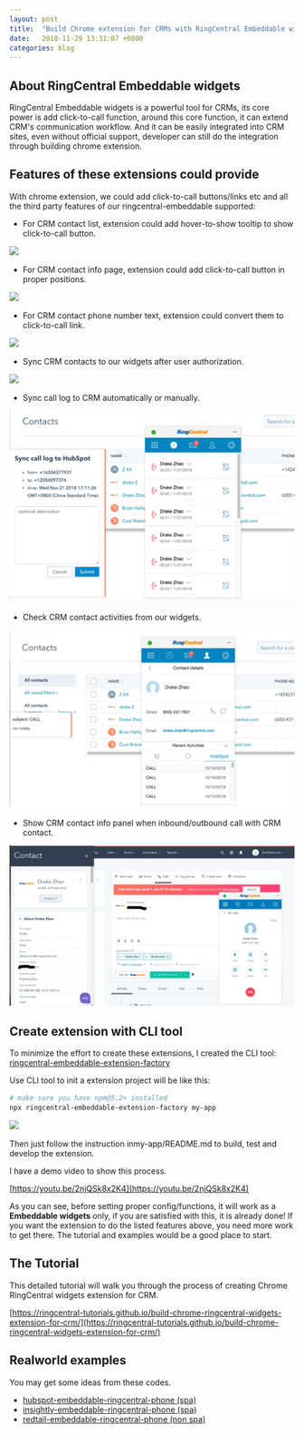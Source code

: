 ```yaml
---
layout: post
title:  "Build Chrome extension for CRMs with RingCentral Embeddable widgets"
date:   2018-11-29 13:31:07 +0800
categories: blog
---
```


## About RingCentral Embeddable widgets

RingCentral Embeddable widgets is a powerful tool for CRMs, its core power is add click-to-call function, around this core function, it can extend CRM's communication workflow. And it can be easily integrated into CRM sites, even without official support, developer can still do the integration through building chrome extension.

## Features of these extensions could provide

With chrome extension, we could add click-to-call buttons/links etc and all the third party features of our ringcentral-embeddable supported:

- For CRM contact list, extension could add hover-to-show tooltip to show click-to-call button.

![ ](https://github.com/zxdong262/ringcentral-embeddable-extension-factory/raw/master/screenshots/fac-2.png)

- For CRM contact info page, extension could add click-to-call button in proper positions.

![ ](https://github.com/zxdong262/ringcentral-embeddable-extension-factory/raw/master/screenshots/fac-3.png)

- For CRM contact phone number text, extension could convert them to click-to-call link.

![ ](https://github.com/zxdong262/ringcentral-embeddable-extension-factory/raw/master/screenshots/fac-1.png)

- Sync CRM contacts to our widgets after user authorization.

![ ](https://github.com/zxdong262/insightly-embeddable-ringcentral-phone/raw/master/screenshots/insightly-4.png)

- Sync call log to CRM automatically or manually.

![ ](https://github.com/zxdong262/hubspot-embeddable-ringcentral-phone/raw/master/screenshots/hs6.png)

- Check CRM contact activities from our widgets.

![ ](https://github.com/zxdong262/hubspot-embeddable-ringcentral-phone/raw/master/screenshots/hs7.png)

- Show CRM contact info panel when inbound/outbound call with CRM contact.

![ ](https://github.com/zxdong262/hubspot-embeddable-ringcentral-phone/raw/master/screenshots/hubspot1.png)

## Create extension with CLI tool

To minimize the effort to create these extensions, I created the CLI tool: [ringcentral-embeddable-extension-factory](https://github.com/ringcentral/ringcentral-embeddable-extension-factory)

Use CLI tool to init a extension project will be like this:

```bash
# make sure you have npm@5.2+ installed
npx ringcentral-embeddable-extension-factory my-app
```

![ ](https://github.com/zxdong262/ringcentral-embeddable-extension-factory/raw/master/screenshots/cli.png)

Then just follow the instruction inmy-app/README.md to build, test and develop the extension.

I have a demo video to show this process.

[https://youtu.be/2njQSk8x2K4](https://youtu.be/2njQSk8x2K4)

As you can see, before setting proper config/functions, it will work as a **Embeddable widgets** only, if you are satisfied with this, it is already done! If you want the extension to do the listed features above, you need more work to get there. The tutorial and examples would be a good place to start.

## The Tutorial

This detailed tutorial will walk you through the process of creating Chrome RingCentral widgets extension for CRM.

[https://ringcentral-tutorials.github.io/build-chrome-ringcentral-widgets-extension-for-crm/](https://ringcentral-tutorials.github.io/build-chrome-ringcentral-widgets-extension-for-crm/)

## Realworld examples

You may get some ideas from these codes.

- [hubspot-embeddable-ringcentral-phone (spa)](https://github.com/zxdong262/hubspot-embeddable-ringcentral-phone)
- [insightly-embeddable-ringcentral-phone (spa)](https://github.com/zxdong262/insightly-embeddable-ringcentral-phone)
- [redtail-embeddable-ringcentral-phone (non spa)](https://github.com/zxdong262/redtail-embeddable-ringcentral-phone)
